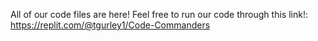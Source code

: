 All of our code files are here!
Feel free to run our code through this link!: https://replit.com/@tgurley1/Code-Commanders

